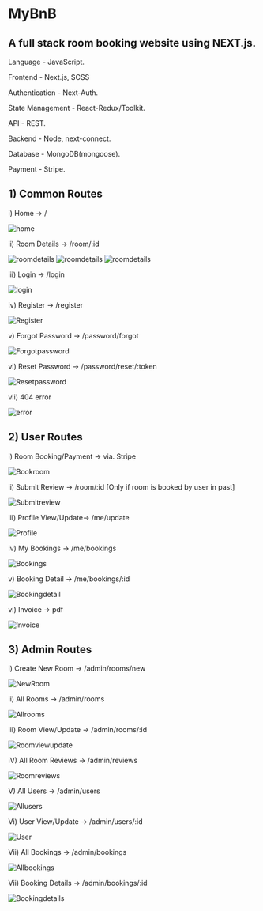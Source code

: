 # MyBnB

## A full stack room booking website using NEXT.js.

Language - JavaScript.

Frontend - Next.js, SCSS

Authentication - Next-Auth.

State Management - React-Redux/Toolkit.

API - REST.

Backend - Node, next-connect.

Database - MongoDB(mongoose).

Payment - Stripe.

## 1) Common Routes

i) Home -> /

<img src='https://github.com/iamvishalchandra/mybnb/blob/master/screenshots/common/home.png' alt='home'>

ii) Room Details -> /room/:id

<img src='https://github.com/iamvishalchandra/mybnb/blob/master/screenshots/common/roomdetail1.png' alt='roomdetails'>

<img src='https://github.com/iamvishalchandra/mybnb/blob/master/screenshots/common/roomdetail2.png' alt='roomdetails'>

<img src='https://github.com/iamvishalchandra/mybnb/blob/master/screenshots/common/selectdate.png' alt='roomdetails'>

iii) Login -> /login

<img src='https://github.com/iamvishalchandra/mybnb/blob/master/screenshots/common/login.png' alt='login'>

iv) Register -> /register

<img src='https://github.com/iamvishalchandra/mybnb/blob/master/screenshots/common/register%20account.png' alt='Register'>

v) Forgot Password -> /password/forgot

<img src='https://github.com/iamvishalchandra/mybnb/blob/master/screenshots/common/forgot%20password.png' alt='Forgotpassword'>

vi) Reset Password -> /password/reset/:token

<img src='https://github.com/iamvishalchandra/mybnb/blob/master/screenshots/common/password%20reset.png' alt='Resetpassword'>

vii) 404 error

<img src='https://github.com/iamvishalchandra/mybnb/blob/master/screenshots/common/404.png' alt='error'>

## 2) User Routes

i) Room Booking/Payment -> via. Stripe

<img src='https://github.com/iamvishalchandra/mybnb/blob/master/screenshots/user/stripe%20payment.png' alt='Bookroom'>

ii) Submit Review -> /room/:id [Only if room is booked by user in past]

<img src='https://github.com/iamvishalchandra/mybnb/blob/master/screenshots/user/reviewsubmit.png' alt='Submitreview'>

iii) Profile View/Update-> /me/update

<img src='https://github.com/iamvishalchandra/mybnb/blob/master/screenshots/user/my%20profile.png' alt='Profile'>

iv) My Bookings -> /me/bookings

<img src='https://github.com/iamvishalchandra/mybnb/blob/master/screenshots/user/mybookings.png' alt='Bookings'>

v) Booking Detail -> /me/bookings/:id

<img src='https://github.com/iamvishalchandra/mybnb/blob/master/screenshots/user/booking%20detail%20user.png' alt='Bookingdetail'>

vi) Invoice -> pdf

<img src='https://github.com/iamvishalchandra/mybnb/blob/master/screenshots/user/invoice.png' alt='Invoice'>

## 3) Admin Routes

i) Create New Room -> /admin/rooms/new

<img src='https://github.com/iamvishalchandra/mybnb/blob/master/screenshots/admin/new%20room.png' alt='NewRoom'>

ii) All Rooms -> /admin/rooms

<img src='https://github.com/iamvishalchandra/mybnb/blob/master/screenshots/admin/all%20rooms.png' alt='Allrooms'>

iii) Room View/Update -> /admin/rooms/:id

<img src='https://github.com/iamvishalchandra/mybnb/blob/master/screenshots/admin/room%20update.png' alt='Roomviewupdate'>

iV) All Room Reviews -> /admin/reviews

<img src='https://github.com/iamvishalchandra/mybnb/blob/master/screenshots/admin/room%20reviews.png' alt='Roomreviews'>

V) All Users -> /admin/users

<img src='https://github.com/iamvishalchandra/mybnb/blob/master/screenshots/admin/all%20user.png' alt='Allusers'>

Vi) User View/Update -> /admin/users/:id

<img src='https://github.com/iamvishalchandra/mybnb/blob/master/screenshots/admin/udate%20user.png' alt='User'>

Vii) All Bookings -> /admin/bookings

<img src='https://github.com/iamvishalchandra/mybnb/blob/master/screenshots/admin/all%20bookings.png' alt='Allbookings'>

Vii) Booking Details -> /admin/bookings/:id

<img src='https://github.com/iamvishalchandra/mybnb/blob/master/screenshots/admin/booking%20detail%20admin.png' alt='Bookingdetails'>

